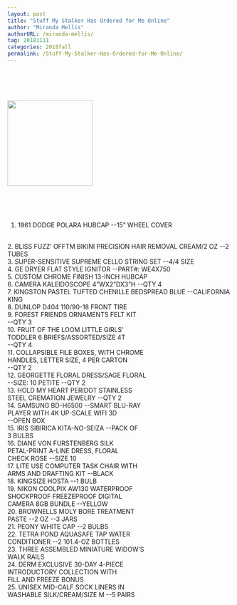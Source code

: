 ```yaml
---
layout: post
title: "Stuff My Stalker Has Ordered for Me Online"
author: "Miranda Mellis"
authorURL: /miranda-mellis/
tag: 20181111
categories: 2018fall
permalink: /Stuff-My-Stalker-Has-Ordered-for-Me-Online/
---
```


<br><br>
<br><br>
<img style="align:center; width:20vw;" src="{{site.baseurl}}/assets/20181111/stalker.jpg" alt="">
<br><br>

<br><br>
1. 1961 DODGE POLARA HUBCAP --15” WHEEL COVER
<br>
2. BLISS FUZZ’ OFFTM BIKINI PRECISION HAIR REMOVAL CREAM/2 OZ --2 TUBES
<br>
3. SUPER-SENSITIVE SUPREME CELLO STRING SET --4/4 SIZE
<br>
4. GE DRYER FLAT STYLE IGNITOR --PART#: WE4X750
<br>
5. CUSTOM CHROME FINISH 13-INCH HUBCAP
<br>
6. CAMERA KALEIDOSCOPE 4”WX2”DX3”H --QTY 4
<br>
7. KINGSTON PASTEL TUFTED CHENILLE BEDSPREAD BLUE --CALIFORNIA KING
<br>
8. DUNLOP D404 110/90-18 FRONT TIRE
<br>
9. FOREST FRIENDS ORNAMENTS FELT KIT
<br>
--QTY 3
<br>
10. FRUIT OF THE LOOM LITTLE GIRLS’
<br>
TODDLER 6 BRIEFS/ASSORTED/SIZE 4T
<br>
--QTY 4
<br>
11. COLLAPSIBLE FILE BOXES, WITH CHROME
<br>
HANDLES, LETTER SIZE, 4 PER CARTON
<br>
--QTY 2
<br>
12. GEORGETTE FLORAL DRESS/SAGE FLORAL
<br>
--SIZE: 10 PETITE --QTY 2
<br>
13. HOLD MY HEART PERIDOT STAINLESS
<br>
STEEL CREMATION JEWELRY --QTY 2
<br>
14. SAMSUNG BD-H6500 --SMART BLU-RAY
<br>
PLAYER WITH 4K UP-SCALE WIFI 3D
<br>
--OPEN BOX
<br>
15. IRIS SIBIRICA KITA-NO-SEIZA --PACK OF
<br>
3 BULBS
<br>
16. DIANE VON FURSTENBERG SILK
<br>
PETAL-PRINT A-LINE DRESS, FLORAL
<br>
CHECK ROSE --SIZE 10
<br>
17. LITE USE COMPUTER TASK CHAIR WITH
<br>
ARMS AND DRAFTING KIT --BLACK
<br>
18. KINGSIZE HOSTA --1 BULB
<br>
19. NIKON COOLPIX AW130 WATERPROOF
<br>
SHOCKPROOF FREEZEPROOF DIGITAL
<br>
CAMERA 8GB BUNDLE --YELLOW
<br>
20. BROWNELLS MOLY BORE TREATMENT
<br>
PASTE --2 OZ --3 JARS
<br>
21. PEONY WHITE CAP --2 BULBS
<br>
22. TETRA POND AQUASAFE TAP WATER
<br>
CONDITIONER --2 101.4-OZ BOTTLES
<br>
23. THREE ASSEMBLED MINIATURE WIDOW’S
<br>
WALK RAILS
<br>
24. DERM EXCLUSIVE 30-DAY 4-PIECE
<br>
INTRODUCTORY COLLECTION WITH
<br>
FILL AND FREEZE BONUS
<br>
25. UNISEX MID-CALF SOCK LINERS IN
<br>
WASHABLE SILK/CREAM/SIZE M --5 PAIRS
<br>
